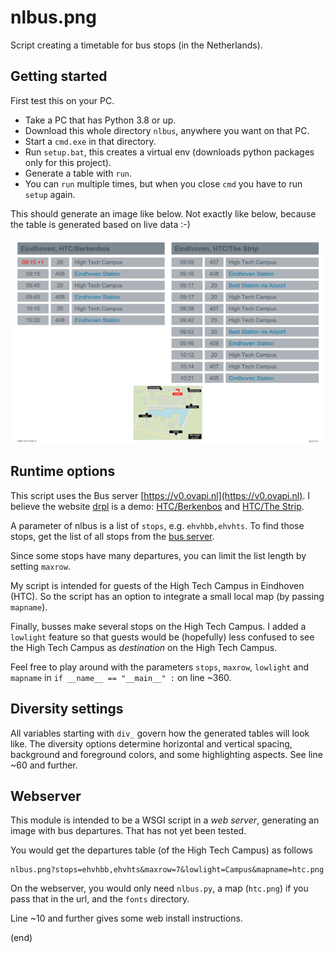 # nlbus.png
Script creating a timetable for bus stops (in the Netherlands).


## Getting started
First test this on your PC.

 - Take a PC that has Python 3.8 or up.
 - Download this whole directory `nlbus`, anywhere you want on that PC.
 - Start a `cmd.exe` in that directory.
 - Run `setup.bat`, this creates a virtual env (downloads python packages only for this project).
 - Generate a table with `run`.
 - You can `run` multiple times, but when you close `cmd` you have to run `setup` again.
 
This should generate an image like below. 
Not exactly like below, because the table is generated based on live data :-)

![Bus table](trial.png)

 
## Runtime options
This script uses the Bus server [https://v0.ovapi.nl](https://v0.ovapi.nl).
I believe the website [drpl](https://drgl.nl/) is a demo: 
[HTC/Berkenbos](https://drgl.nl/stop/NL:S:64121290) and [HTC/The Strip](https://drgl.nl/stop/NL:S:64121390).

A parameter of nlbus is a list of `stops`, e.g. `ehvhbb,ehvhts`.
To find those stops, get the list of all stops from the [bus server](https://v0.ovapi.nl/stopareacode).

Since some stops have many departures, you can limit the list length by setting `maxrow`.

My script is intended for guests of the High Tech Campus in Eindhoven (HTC).
So the script has an option to integrate a small local map (by passing `mapname`).

Finally, busses make several stops on the High Tech Campus.
I added a `lowlight` feature so that guests would be (hopefully) 
less confused to see the High Tech Campus as _destination_ on the High Tech Campus.

Feel free to play around with the parameters `stops`, `maxrow`, `lowlight` and `mapname`
in `if __name__ == "__main__" :` on line ~360.


## Diversity settings
All variables starting with `div_` govern how the generated tables will look like.
The diversity options determine horizontal and vertical spacing, background and foreground colors,
and some highlighting aspects. See line ~60 and further.


## Webserver
This module is intended to be a WSGI script in a _web server_, generating an image with bus departures.
That has not yet been tested.

You would get the departures table (of the High Tech Campus) as follows

```
nlbus.png?stops=ehvhbb,ehvhts&maxrow=7&lowlight=Campus&mapname=htc.png
```

On the webserver, you would only need `nlbus.py`, a map (`htc.png`) if you pass that in the url, and the `fonts` directory.

Line ~10 and further gives some web install instructions.


(end)

